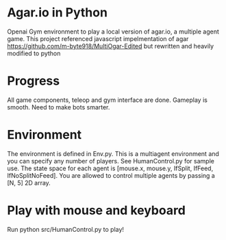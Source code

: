# Agar.io in Python
Openai Gym environment to play a local version of agar.io, a multiple agent game. 
This project referenced javascript impelmentation of agar https://github.com/m-byte918/MultiOgar-Edited but rewritten and heavily modified to python

# Progress
All game components, teleop and gym interface are done. Gameplay is smooth. Need to make bots smarter. 

# Environment
The environment is defined in Env.py. This is a multiagent environment and you can specify any number of players. See HumanControl.py for sample use. The state space for each agent is [mouse.x, mouse.y, IfSplit, IfFeed, IfNoSplitNoFeed]. You are allowed to control multiple agents by passing a [N, 5] 2D array. 

# Play with mouse and keyboard
Run python src/HumanControl.py to play!
